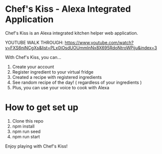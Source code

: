 # Chef's Kiss - Alexa Integrated Application

Chef's Kiss is an Alexa integrated kitchen helper web application.

YOUTUBE WALK THROUGH: https://www.youtube.com/watch?v=FXS6niNCgXs&list=PLx0iOsdUOUmmlnNx8X695RdoNtroWPiju&index=3

With Chef's Kiss, you can...

1. Create your account
2. Register ingredient to your virtual fridge
3. Created a recipe with registered ingredients
4. See random recipe of the day! ( regardless of your ingredients )
5. Plus, you can use your voice to cook with Alexa

# How to get set up

1. Clone this repo
2. npm install
3. npm run seed
4. npm run start

Enjoy playing with Chef's Kiss!
